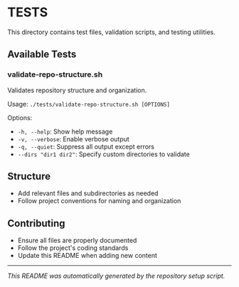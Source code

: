 # TESTS

This directory contains test files, validation scripts, and testing utilities.

## Available Tests

### validate-repo-structure.sh
Validates repository structure and organization.

Usage: `./tests/validate-repo-structure.sh [OPTIONS]`

Options:
- `-h, --help`: Show help message
- `-v, --verbose`: Enable verbose output
- `-q, --quiet`: Suppress all output except errors
- `--dirs "dir1 dir2"`: Specify custom directories to validate

## Structure
- Add relevant files and subdirectories as needed
- Follow project conventions for naming and organization

## Contributing
- Ensure all files are properly documented
- Follow the project's coding standards
- Update this README when adding new content

---
*This README was automatically generated by the repository setup script.*